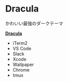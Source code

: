 # Dracula

かわいい最強のダークテーマ

[**Dracula**](https://draculatheme.com/)

- iTerm2
- VS Code
- Slack
- Xcode
- Wallpaper
- Chrome
- tmux
